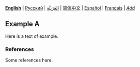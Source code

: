 **[English](README.md)** | [Русский](README-ru.md) | [العَرَبِيَّة](README-ar.md) | [简体中文](README-zh-Hans.md) | [Español](README-es.md) | [Français](README-fr.md) | *[Add](https://github.com/markdown-localization/mdlm-spec#workflow)* <!-- l10n:select -->

## Example A

Here is a text of example.

### References

Some references here.
